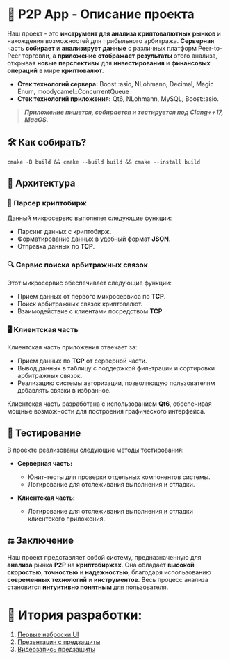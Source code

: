 # 🚀 P2P App - Описание проекта

Наш проект - это **инструмент для анализа криптовалютных рынков** и нахождения возможностей для прибыльного арбитража. **Серверная** часть **собирает** и **анализирует** **данные** с различных платформ Peer-to-Peer торговли, а **приложение** **отображает** **результаты** этого анализа, открывая **новые** **перспективы** для **инвестирования** и **финансовых операций** в мире **криптовалют**.

* **Стек технологий сервера:** Boost::asio, NLohmann, Decimal, Magic Enum, moodycamel::ConcurrentQueue
* **Стек технологий приложения:** Qt6, NLohmann, MySQL, Boost::asio.


> ***Приложение пишется, собирается и тестируется под Clang++17, MacOS.***

## 🛠️ Как собирать?

``` shell
cmake -B build && cmake --build build && cmake --install build
```

## 🧩 Архитектура

### 🔄 Парсер криптобирж

Данный микросервис выполняет следующие функции:

- Парсинг данных с криптобирж.
- Форматирование данных в удобный формат **JSON**.
- Отправка данных по **TCP**.

### 🔍 Сервис поиска арбитражных связок

Этот микросервис обеспечивает следующие функции:

- Прием данных от первого микросервиса по **TCP**.
- Поиск арбитражных связок криптовалют.
- Взаимодействие с клиентами посредством **TCP**.

### 🖥️ Клиентская часть

Клиентская часть приложения отвечает за:

- Прием данных по **TCP** от серверной части.
- Вывод данных в таблицу с поддержкой фильтрации и сортировки арбитражных связок.
- Реализацию системы авторизации, позволяющую пользователям добавлять связки в избранное.

Клиентская часть разработана с использованием **Qt6**, обеспечивая мощные возможности для построения графического интерфейса.

## 🧪 Тестирование
В проекте реализованы следующие методы тестирования:

* **Серверная часть:**

  - Юнит-тесты для проверки отдельных компонентов системы.
  - Логирование для отслеживания выполнения и отладки.

* **Клиентская часть:**

  - Логирование для отслеживания выполнения и отладки клиентского приложения.


## 🔚 Заключение

Наш проект представляет собой систему, предназначенную для **анализа** рынка **P2P** на **криптобиржах**. Она обладает **высокой скоростью**, **точностью** и **надежностью**, благодаря использованию **современных технологий** и **инструментов**. Весь процесс анализа становится **интуитивно понятным** для пользователя.




# 📅 Итория разработки:
1. [Первые наброски UI](https://arc.net/e/482FD89B-F6DA-4F38-9423-1BED0E5B8C8F)
2. [Презентация с предзащиты](https://docs.google.com/presentation/d/1NrUOuDGumqUUWVuxRqMIdVQsbHfAztYD_oqa6h2195s/edit#slide=id.g2c944cb5879_4_62)
3. [Видеозапись предзащиты](https://youtu.be/aajr6Wu4m8k)